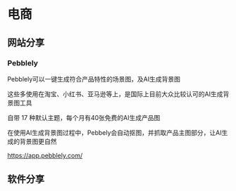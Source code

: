 # 电商

## 网站分享

### Pebblely

Pebblely可以一键生成符合产品特性的场景图，及AI生成背景图

这些多使用在淘宝、小红书、亚马逊等上，是国际上目前大众比较认可的AI生成背景图工具

自带 17 种默认主题，每个月有40张免费的AI生成产品图

在使用AI生成背景图过程中，Pebbely会自动抠图，并抓取产品主图部分，让AI生成的背景图更自然

https://app.pebblely.com/

## 软件分享